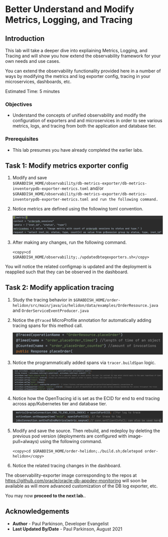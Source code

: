 # Better Understand and Modify Metrics, Logging, and Tracing

## Introduction

This lab will take a deeper dive into expliaining Metrics, Logging, and Tracing and will show you how extend the observability framework for your own needs and use cases.

You can extend the observability functionality provided here in a number of ways by modifying the metrics and log exporter config, tracing in your microservices, dashboards, etc.

Estimated Time:  5 minutes

### Objectives

-   Understand the concepts of unified observability and modify the configuration of exporters and and microservices in order to see various metrics, logs, and tracing from both the application and database tier.

### Prerequisites

- This lab presumes you have already completed the earlier labs.

## Task 1: Modify metrics exporter config

1.    Modify and save  
   `$GRABDISH_HOME/observability/db-metrics-exporter/db-metrics-inventorypdb-exporter-metrics.toml`
   and/or 
   `$GRABDISH_HOME/observability/db-metrics-exporter/db-metrics-inventorypdb-exporter-metrics.toml and run the following command.`
   
2. Notice metrics are defined using the following toml convention.
   
   ![Metrics Config](./images/metricsconfig.png " ")
 
 2. After making any changes, run the following command.   
    ```
    <copy>cd $GRABDISH_HOME/observability;./updatedbteqexporters.sh</copy>
    ```
   You will notice the related configmap is updated and the deployment is reapplied such that they can be observed in the dashboard.

## Task 2: Modify application tracing

1. Study the tracing behavior in `$GRABDISH_HOME/order-helidon/src/main/java/io/helidon/data/examples/OrderResource.java` and `OrderServiceEventProducer.java`

2. Notice the `@Traced` MicroProfile annotation for automatically adding tracing spans for this method call.

    ![Annotation Trace](./images/annotationtrace.png " ")


3. Notice the programmatically added spans via `tracer.buildSpan`  logic.

    ![Programmatic Span](./images/programmaticspan.png " ")


4. Notice how the OpenTracing id is set as the ECID for end to end tracing across app/Kubernetes tier and database tier.

    ![OpenTracing Id](./images/opentracingidsetasecid.png " ")

5. Modify and save the source. Then rebuild, and redeploy by deleting the previous pod version (deployments are configured with image-pull=always) using the following command.

    ```
    <copy>cd $GRABDISH_HOME/order-helidon;./build.sh;deletepod order-helidon</copy>
    ```
     
6. Notice the related tracing changes in the dashboard.

The observability-exporter image corresponding to the repos at https://github.com/oracle/oracle-db-appdev-monitoring  will soon be available as will more advanced customization of the DB log exporter, etc.

You may now **proceed to the next lab.**.

## Acknowledgements
* **Author** - Paul Parkinson, Developer Evangelist
* **Last Updated By/Date** - Paul Parkinson, August 2021
